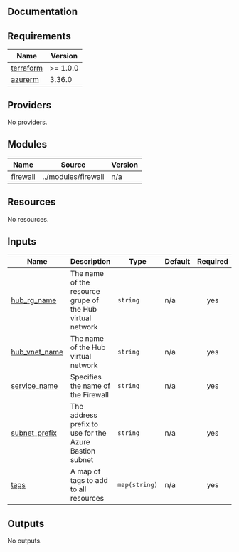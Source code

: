 ## Documentation

<!-- BEGINNING OF PRE-COMMIT-TERRAFORM DOCS HOOK -->
## Requirements

| Name | Version |
|------|---------|
| <a name="requirement_terraform"></a> [terraform](#requirement\_terraform) | >= 1.0.0 |
| <a name="requirement_azurerm"></a> [azurerm](#requirement\_azurerm) | 3.36.0 |

## Providers

No providers.

## Modules

| Name | Source | Version |
|------|--------|---------|
| <a name="module_firewall"></a> [firewall](#module\_firewall) | ../modules/firewall | n/a |

## Resources

No resources.

## Inputs

| Name | Description | Type | Default | Required |
|------|-------------|------|---------|:--------:|
| <a name="input_hub_rg_name"></a> [hub\_rg\_name](#input\_hub\_rg\_name) | The name of the resource grupe of the Hub virtual network | `string` | n/a | yes |
| <a name="input_hub_vnet_name"></a> [hub\_vnet\_name](#input\_hub\_vnet\_name) | The name of the Hub virtual network | `string` | n/a | yes |
| <a name="input_service_name"></a> [service\_name](#input\_service\_name) | Specifies the name of the Firewall | `string` | n/a | yes |
| <a name="input_subnet_prefix"></a> [subnet\_prefix](#input\_subnet\_prefix) | The address prefix to use for the Azure Bastion subnet | `string` | n/a | yes |
| <a name="input_tags"></a> [tags](#input\_tags) | A map of tags to add to all resources | `map(string)` | n/a | yes |

## Outputs

No outputs.
<!-- END OF PRE-COMMIT-TERRAFORM DOCS HOOK -->
